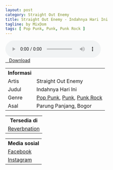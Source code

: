 ```yaml
---
layout: post
category: Straight Out Enemy
title: Straight Out Enemy - Indahnya Hari Ini
tagline: by MixDom
tags: [ Pop Punk, Punk, Punk Rock ]
---
```


<audio class='js-player' style="--plyr-color-main: #212121;" controls>
<source src="https://drive.google.com/uc?authuser=0&id=1x24IHmW8asYyuXmfZ0LBogGJmr5o7SEr&export=download" type="audio/mp3">
</audio>

<!--more-->

<div class="post-button text-center">
<a target="_blank" class="btn" href="https://drive.google.com/uc?authuser=0&id=1x24IHmW8asYyuXmfZ0LBogGJmr5o7SEr&export=download">
<i class="fa fa-caret-down" aria-hidden="true"></i>&nbsp; &nbsp;Download
</a>
</div>

<table>
<tr>
<th>Informasi</th>
<th></th>
</tr>
<tr>
<td>Artis</td>
<td>Straight Out Enemy</td>
</tr>
<tr>
<td>Judul</td>
<td>Indahnya Hari Ini</td>
</tr>
<tr>
<td>Genre</td>
<td><a href="/tag/#/Pop%20Punk">Pop Punk</a>, <a href="/tag/#/Punk">Punk</a>, <a href="/tag/#/Punk%20Rock">Punk Rock</a></td>
</tr>
<tr>
<td>Asal</td>
<td>Parung Panjang, Bogor</td>
</tr>
</table>

<table>
<tr>
<th>Tersedia di</th>
</tr>
<tr>
<td><a href="https://www.reverbnation.com/straightoutenemy" target="_blank">Reverbnation</a></td>
</tr>
</table>

<table>
<tr>
<th>Media sosial</th>
</tr>
<tr>
<td><a href="https://facebook.com/StraightOutEnemy" target="_blank">Facebook</a></td>
</tr>
<tr>
<td><a href="https://www.instagram.com/straightoutenemy" target="_blank">Instagram</a></td>
</tr>
</table>
